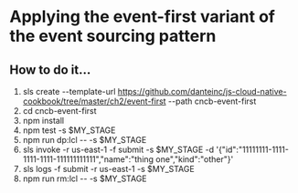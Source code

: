 # Applying the event-first variant of the event sourcing pattern

## How to do it...
1. sls create --template-url https://github.com/danteinc/js-cloud-native-cookbook/tree/master/ch2/event-first --path cncb-event-first
2. cd cncb-event-first
3. npm install
4. npm test -s $MY_STAGE
5. npm run dp:lcl -- -s $MY_STAGE
6. sls invoke -r us-east-1 -f submit -s $MY_STAGE -d '{"id":"11111111-1111-1111-1111-111111111111","name":"thing one","kind":"other"}'
7. sls logs -f submit -r us-east-1 -s $MY_STAGE
8. npm run rm:lcl -- -s $MY_STAGE


